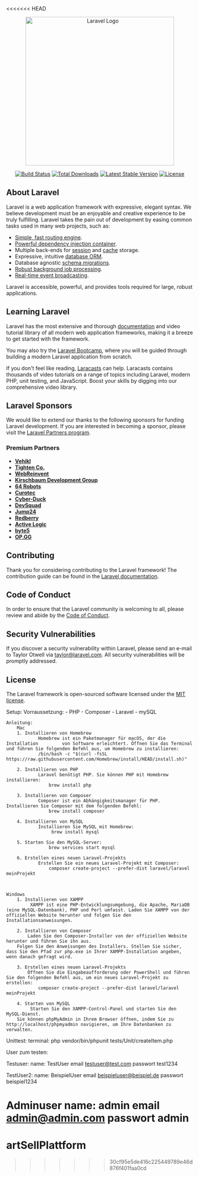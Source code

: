 <<<<<<< HEAD
<p align="center"><a href="https://laravel.com" target="_blank"><img src="https://raw.githubusercontent.com/laravel/art/master/logo-lockup/5%20SVG/2%20CMYK/1%20Full%20Color/laravel-logolockup-cmyk-red.svg" width="400" alt="Laravel Logo"></a></p>

<p align="center">
<a href="https://github.com/laravel/framework/actions"><img src="https://github.com/laravel/framework/workflows/tests/badge.svg" alt="Build Status"></a>
<a href="https://packagist.org/packages/laravel/framework"><img src="https://img.shields.io/packagist/dt/laravel/framework" alt="Total Downloads"></a>
<a href="https://packagist.org/packages/laravel/framework"><img src="https://img.shields.io/packagist/v/laravel/framework" alt="Latest Stable Version"></a>
<a href="https://packagist.org/packages/laravel/framework"><img src="https://img.shields.io/packagist/l/laravel/framework" alt="License"></a>
</p>

## About Laravel

Laravel is a web application framework with expressive, elegant syntax. We believe development must be an enjoyable and creative experience to be truly fulfilling. Laravel takes the pain out of development by easing common tasks used in many web projects, such as:

- [Simple, fast routing engine](https://laravel.com/docs/routing).
- [Powerful dependency injection container](https://laravel.com/docs/container).
- Multiple back-ends for [session](https://laravel.com/docs/session) and [cache](https://laravel.com/docs/cache) storage.
- Expressive, intuitive [database ORM](https://laravel.com/docs/eloquent).
- Database agnostic [schema migrations](https://laravel.com/docs/migrations).
- [Robust background job processing](https://laravel.com/docs/queues).
- [Real-time event broadcasting](https://laravel.com/docs/broadcasting).

Laravel is accessible, powerful, and provides tools required for large, robust applications.

## Learning Laravel

Laravel has the most extensive and thorough [documentation](https://laravel.com/docs) and video tutorial library of all modern web application frameworks, making it a breeze to get started with the framework.

You may also try the [Laravel Bootcamp](https://bootcamp.laravel.com), where you will be guided through building a modern Laravel application from scratch.

If you don't feel like reading, [Laracasts](https://laracasts.com) can help. Laracasts contains thousands of video tutorials on a range of topics including Laravel, modern PHP, unit testing, and JavaScript. Boost your skills by digging into our comprehensive video library.

## Laravel Sponsors

We would like to extend our thanks to the following sponsors for funding Laravel development. If you are interested in becoming a sponsor, please visit the [Laravel Partners program](https://partners.laravel.com).

### Premium Partners

- **[Vehikl](https://vehikl.com/)**
- **[Tighten Co.](https://tighten.co)**
- **[WebReinvent](https://webreinvent.com/)**
- **[Kirschbaum Development Group](https://kirschbaumdevelopment.com)**
- **[64 Robots](https://64robots.com)**
- **[Curotec](https://www.curotec.com/services/technologies/laravel/)**
- **[Cyber-Duck](https://cyber-duck.co.uk)**
- **[DevSquad](https://devsquad.com/hire-laravel-developers)**
- **[Jump24](https://jump24.co.uk)**
- **[Redberry](https://redberry.international/laravel/)**
- **[Active Logic](https://activelogic.com)**
- **[byte5](https://byte5.de)**
- **[OP.GG](https://op.gg)**

## Contributing

Thank you for considering contributing to the Laravel framework! The contribution guide can be found in the [Laravel documentation](https://laravel.com/docs/contributions).

## Code of Conduct

In order to ensure that the Laravel community is welcoming to all, please review and abide by the [Code of Conduct](https://laravel.com/docs/contributions#code-of-conduct).

## Security Vulnerabilities

If you discover a security vulnerability within Laravel, please send an e-mail to Taylor Otwell via [taylor@laravel.com](mailto:taylor@laravel.com). All security vulnerabilities will be promptly addressed.

## License

The Laravel framework is open-sourced software licensed under the [MIT license](https://opensource.org/licenses/MIT).

Setup:
    Vorraussetzung: 
        - PHP
        - Composer
        - Laravel
        - mySQL

    Anleitung: 
        Mac
        1. Installieren von Homebrew
                Homebrew ist ein Paketmanager für macOS, der die Installation         von Software erleichtert. Öffnen Sie das Terminal und führen Sie folgenden Befehl aus, um Homebrew zu installieren:
                /bin/bash -c "$(curl -fsSL https://raw.githubusercontent.com/Homebrew/install/HEAD/install.sh)"
        
        2. Installieren von PHP
                Laravel benötigt PHP. Sie können PHP mit Homebrew installieren:
                    brew install php
       
        3. Installieren von Composer
                Composer ist ein Abhängigkeitsmanager für PHP. Installieren Sie Composer mit dem folgenden Befehl:
                    brew install composer
       
        4. Installieren von MySQL
                Installieren Sie MySQL mit Homebrew:
                     brew install mysql
        
        5. Starten Sie den MySQL-Server:
                    brew services start mysql
        
        6. Erstellen eines neuen Laravel-Projekts
                Erstellen Sie ein neues Laravel-Projekt mit Composer:
                    composer create-project --prefer-dist laravel/laravel meinProjekt
    
    
    
    Windows
        1. Installieren von XAMPP
             XAMPP ist eine PHP-Entwicklungsumgebung, die Apache, MariaDB (eine MySQL-Datenbank), PHP und Perl umfasst. Laden Sie XAMPP von der offiziellen Website herunter und folgen Sie den Installationsanweisungen.

        2. Installieren von Composer
            Laden Sie den Composer-Installer von der offiziellen Website herunter und führen Sie ihn aus.
        Folgen Sie den Anweisungen des Installers. Stellen Sie sicher, dass Sie den Pfad zur php.exe in Ihrer XAMPP-Installation angeben, wenn danach gefragt wird.
        
        3. Erstellen eines neuen Laravel-Projekts
            Öffnen Sie die Eingabeaufforderung oder PowerShell und führen Sie den folgenden Befehl aus, um ein neues Laravel-Projekt zu erstellen:
                composer create-project --prefer-dist laravel/laravel meinProjekt
       
        4. Starten von MySQL
             Starten Sie den XAMPP-Control-Panel und starten Sie den MySQL-Dienst.
        Sie können phpMyAdmin in Ihrem Browser öffnen, indem Sie zu http://localhost/phpmyadmin navigieren, um Ihre Datenbanken zu verwalten.

Unittest:
terminal: php vendor/bin/phpunit tests/Unit/createItem.php

User zum testen:

Testuser:
name: TestUser
email testuser@test.com
passwort test1234

TestUser2:
name: BeispielUser
email beispieluser@beispiel.de
passwort beispiel1234

Adminuser
name: admin
email admin@admin.com
passwort admin
=======
# artSellPlattform
>>>>>>> 30cf95e5de416c225449789e46d876f401faa0cd

